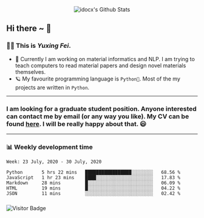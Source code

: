 <div align="center">
    <img align="center" src="https://github-readme-stats.vercel.app/api?username=idocx&show_icons=true&hide_border=true" alt="idocx's Github Stats"></img>
</div>

## Hi there ~ 👋
### 🧑🏻 This is *Yuxing Fei*. ‍

- 🚀 Currently I am working on material informatics and NLP. I am trying to teach computers to read material papers and design novel materials themselves.
- 🪐 My favourite programming language is `Python🐍`. Most of the my projects are written in `Python`.

---

### I am looking for a graduate student position. Anyone interested can contact me by email (or any way you like). My CV can be found [here](https://yuxingfei.com/src/resume.pdf). I will be really happy about that. 😃


---

### 📊 Weekly development time
<!--START_SECTION:waka-->
```text
Week: 23 July, 2020 - 30 July, 2020

Python       5 hrs 22 mins   █████████████████░░░░░░░░   68.56 % 
JavaScript   1 hr 23 mins    ████░░░░░░░░░░░░░░░░░░░░░   17.83 % 
Markdown     28 mins         █░░░░░░░░░░░░░░░░░░░░░░░░   06.09 % 
HTML         19 mins         █░░░░░░░░░░░░░░░░░░░░░░░░   04.22 % 
JSON         11 mins         ░░░░░░░░░░░░░░░░░░░░░░░░░   02.42 %
```
<!--END_SECTION:waka-->

### 

![Visitor Badge](https://visitor-badge.laobi.icu/badge?page_id=idocx.idocx)